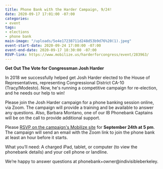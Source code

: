 ```yaml
---
title: Phone Bank with the Harder Campaign, 9/24!
date: 2020-09-17 17:01:00 -07:00
categories:
- event
tags:
- elections
- phone bank
main-image: "/uploads/5e4e17238711d248d53b9d76%20(1).jpeg"
event-start-date: 2020-09-24 17:00:00 -07:00
event-end-date: 2020-09-17 18:30:00 -07:00
RSVP-link: https://www.mobilize.us/harderforcongress/event/283963/
---
```


**Get Out The Vote for Congressman Josh Harder**

In 2018 we successfully helped get Josh Harder elected to the House of Representatives, representing Congressional District CA-10 (Tracy/Modesto). Now, he's running a competitive campaign for re-election, and he needs our help to win!

Please join the Josh Harder campaign for a phone banking session online, via Zoom. The campaign will provide a training and be available to answer any questions. Also, Barbara Montano, one of our IB Phonebank Captains will be on the call to provide additional support.

Please [RSVP on the campaign's Mobilize site](https://www.mobilize.us/harderforcongress/event/283963/) for **September 24th at 5 pm**. The campaign will send an email with the Zoom link to join the phone bank at least an hour before it starts.

What you’ll need: A charged iPad, tablet, or computer (to view the phonebank details) and your cell phone or landline.

We’re happy to answer questions at phonebank\+owner@indivisibleberkeley.